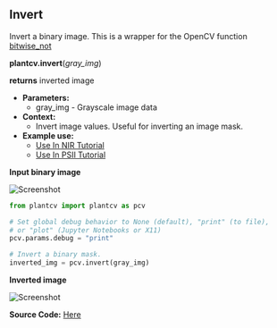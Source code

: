 ## Invert

Invert a binary image. This is a wrapper for the OpenCV function [bitwise_not](http://docs.opencv.org/2.4/modules/core/doc/operations_on_arrays.html#bitwise-not)

**plantcv.invert**(*gray_img*)

**returns** inverted image

- **Parameters:**
    - gray_img - Grayscale image data
- **Context:**
    - Invert image values. Useful for inverting an image mask.
- **Example use:**
    - [Use In NIR Tutorial](tutorials/nir_tutorial.md)
    - [Use In PSII Tutorial](tutorials/psII_tutorial.md)
    
**Input binary image**

![Screenshot](img/documentation_images/invert/binary_image.jpg)

```python
from plantcv import plantcv as pcv

# Set global debug behavior to None (default), "print" (to file), 
# or "plot" (Jupyter Notebooks or X11)
pcv.params.debug = "print"

# Invert a binary mask.
inverted_img = pcv.invert(gray_img)

```

**Inverted image**

![Screenshot](img/documentation_images/invert/inverted_image.jpg)

**Source Code:** [Here](https://github.com/danforthcenter/plantcv/blob/master/plantcv/plantcv/invert.py)
